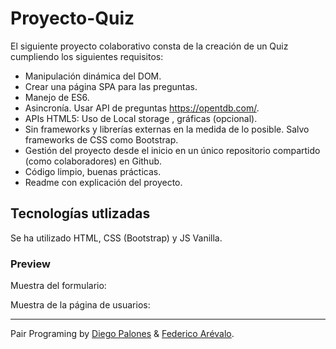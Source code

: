 # Proyecto-Quiz

El siguiente proyecto colaborativo consta de la creación de un Quiz cumpliendo los siguientes requisitos:

- Manipulación dinámica del DOM.
- Crear una página SPA para las preguntas.
- Manejo de ES6.
- Asincronía. Usar API de preguntas https://opentdb.com/.
- APIs HTML5: Uso de Local storage , gráficas (opcional).
- Sin frameworks y librerías externas en la medida de lo posible. Salvo frameworks de CSS como Bootstrap.
- Gestión del proyecto desde el inicio en un único repositorio compartido (como colaboradores) en Github.
- Código limpio, buenas prácticas.
- Readme con explicación del proyecto.

## Tecnologías utlizadas

Se ha utilizado HTML, CSS (Bootstrap) y JS Vanilla. 

### Preview

Muestra del formulario:


Muestra de la página de usuarios:



---

Pair Programing by [Diego Palones](https://github.com/diegopalones) & [Federico Arévalo](https://github.com/Fede-Arevalo).
